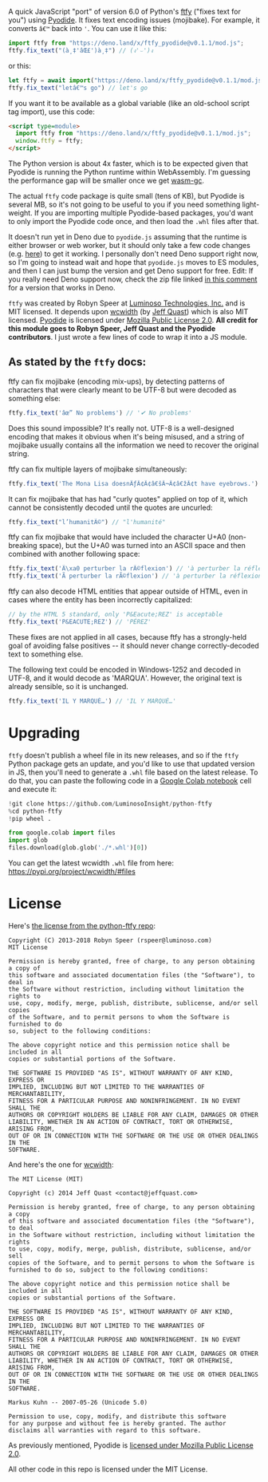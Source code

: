 A quick JavaScript "port" of version 6.0 of Python's [ftfy](https://pypi.org/project/ftfy/) ("fixes text for you") using [Pyodide](https://github.com/pyodide/pyodide). It fixes text encoding issues (mojibake). For example, it converts `â€™` back into `'`. You can use it like this:

```js
import ftfy from "https://deno.land/x/ftfy_pyodide@v0.1.1/mod.js";
ftfy.fix_text("(à¸‡'âŒ£')à¸‡") // (ง'⌣')ง
```
or this:
```js
let ftfy = await import("https://deno.land/x/ftfy_pyodide@v0.1.1/mod.js").then(m => m.default);
ftfy.fix_text("letâ€™s go") // let's go
```

If you want it to be available as a global variable (like an old-school script tag import), use this code:
```html
<script type=module>
  import ftfy from "https://deno.land/x/ftfy_pyodide@v0.1.1/mod.js";
  window.ftfy = ftfy;
</script>
```

The Python version is about 4x faster, which is to be expected given that Pyodide is running the Python runtime within WebAssembly. I'm guessing the performance gap will be smaller once we get [wasm-gc](https://github.com/WebAssembly/gc).

The actual `ftfy` code package is quite small (tens of KB), but Pyodide is several MB, so it's not going to be useful to you if you need something light-weight. If you are importing multiple Pyodide-based packages, you'd want to only import the Pyodide code once, and then load the `.whl` files after that.

It doesn't run yet in Deno due to `pyodide.js` assuming that the runtime is either browser or web worker, but it should only take a few code changes (e.g. [here](https://github.com/pyodide/pyodide/blob/093c0dd18ddcefa4cc1bce5f404f4cec2444ef9d/src/pyodide.js#L58-L73)) to get it working. I personally don't need Deno support right now, so I'm going to instead wait and hope that `pyodide.js` moves to ES modules, and then I can just bump the version and get Deno support for free. Edit: If you really need Deno support now, check the zip file linked [in this comment](https://github.com/pyodide/pyodide/issues/1477#issuecomment-821947103) for a version that works in Deno.

`ftfy` was created by Robyn Speer at [Luminoso Technologies, Inc.](LuminosoInsight) and is MIT licensed. It depends upon [wcwidth](https://github.com/jquast/wcwidth) (by [Jeff Quast](https://github.com/jquast)) which is also MIT licensed. [Pyodide](https://github.com/pyodide/pyodide) is licensed under [Mozilla Public License 2.0](https://choosealicense.com/licenses/mpl-2.0/). **All credit for this module goes to Robyn Speer, Jeff Quast and the Pyodide contributors**. I just wrote a few lines of code to wrap it into a JS module.

## As stated by the `ftfy` docs:

ftfy can fix mojibake (encoding mix-ups), by detecting patterns of characters that were clearly meant to be UTF-8 but were decoded as something else:

```js
ftfy.fix_text('âœ” No problems') // '✔ No problems'
```
Does this sound impossible? It's really not. UTF-8 is a well-designed encoding that makes it obvious when it's being misused, and a string of mojibake usually contains all the information we need to recover the original string.

ftfy can fix multiple layers of mojibake simultaneously:

```js
ftfy.fix_text('The Mona Lisa doesnÃƒÂ¢Ã¢â€šÂ¬Ã¢â€žÂ¢t have eyebrows.') // 'The Mona Lisa doesn't have eyebrows.'
```

It can fix mojibake that has had "curly quotes" applied on top of it, which cannot be consistently decoded until the quotes are uncurled:

```js
ftfy.fix_text("l’humanitÃ©") // "l'humanité"
```

ftfy can fix mojibake that would have included the character U+A0 (non-breaking space), but the U+A0 was turned into an ASCII space and then combined with another following space:

```js
ftfy.fix_text('Ã\xa0 perturber la rÃ©flexion') // 'à perturber la réflexion'
ftfy.fix_text('Ã perturber la rÃ©flexion') // 'à perturber la réflexion'
```

ftfy can also decode HTML entities that appear outside of HTML, even in cases where the entity has been incorrectly capitalized:

```js
// by the HTML 5 standard, only 'P&Eacute;REZ' is acceptable
ftfy.fix_text('P&EACUTE;REZ') // 'PÉREZ'
```

These fixes are not applied in all cases, because ftfy has a strongly-held goal of avoiding false positives -- it should never change correctly-decoded text to something else.

The following text could be encoded in Windows-1252 and decoded in UTF-8, and it would decode as 'MARQUɅ'. However, the original text is already sensible, so it is unchanged.

```js
ftfy.fix_text('IL Y MARQUÉ…') // 'IL Y MARQUÉ…'
```

# Upgrading

`ftfy` doesn't publish a wheel file in its new releases, and so if the `ftfy` Python package gets an update, and you'd like to use that updated version in JS, then you'll need to generate a `.whl` file based on the latest release. To do that, you can paste the following code in a [Google Colab notebook](https://colab.research.google.com/) cell and execute it:

```python
!git clone https://github.com/LuminosoInsight/python-ftfy
%cd python-ftfy
!pip wheel .

from google.colab import files
import glob
files.download(glob.glob('./*.whl')[0])
```

You can get the latest wcwidth `.whl` file from here: https://pypi.org/project/wcwidth/#files


# License

Here's [the license from the python-ftfy repo](https://github.com/LuminosoInsight/python-ftfy/blob/master/LICENSE.txt):

```
Copyright (C) 2013-2018 Robyn Speer (rspeer@luminoso.com)
MIT License

Permission is hereby granted, free of charge, to any person obtaining a copy of
this software and associated documentation files (the "Software"), to deal in
the Software without restriction, including without limitation the rights to
use, copy, modify, merge, publish, distribute, sublicense, and/or sell copies
of the Software, and to permit persons to whom the Software is furnished to do
so, subject to the following conditions:

The above copyright notice and this permission notice shall be included in all
copies or substantial portions of the Software.

THE SOFTWARE IS PROVIDED "AS IS", WITHOUT WARRANTY OF ANY KIND, EXPRESS OR
IMPLIED, INCLUDING BUT NOT LIMITED TO THE WARRANTIES OF MERCHANTABILITY,
FITNESS FOR A PARTICULAR PURPOSE AND NONINFRINGEMENT. IN NO EVENT SHALL THE
AUTHORS OR COPYRIGHT HOLDERS BE LIABLE FOR ANY CLAIM, DAMAGES OR OTHER
LIABILITY, WHETHER IN AN ACTION OF CONTRACT, TORT OR OTHERWISE, ARISING FROM,
OUT OF OR IN CONNECTION WITH THE SOFTWARE OR THE USE OR OTHER DEALINGS IN THE
SOFTWARE.
```

And here's the one for [wcwidth](https://github.com/jquast/wcwidth/blob/master/LICENSE):

```
The MIT License (MIT)

Copyright (c) 2014 Jeff Quast <contact@jeffquast.com>

Permission is hereby granted, free of charge, to any person obtaining a copy
of this software and associated documentation files (the "Software"), to deal
in the Software without restriction, including without limitation the rights
to use, copy, modify, merge, publish, distribute, sublicense, and/or sell
copies of the Software, and to permit persons to whom the Software is
furnished to do so, subject to the following conditions:

The above copyright notice and this permission notice shall be included in all
copies or substantial portions of the Software.

THE SOFTWARE IS PROVIDED "AS IS", WITHOUT WARRANTY OF ANY KIND, EXPRESS OR
IMPLIED, INCLUDING BUT NOT LIMITED TO THE WARRANTIES OF MERCHANTABILITY,
FITNESS FOR A PARTICULAR PURPOSE AND NONINFRINGEMENT. IN NO EVENT SHALL THE
AUTHORS OR COPYRIGHT HOLDERS BE LIABLE FOR ANY CLAIM, DAMAGES OR OTHER
LIABILITY, WHETHER IN AN ACTION OF CONTRACT, TORT OR OTHERWISE, ARISING FROM,
OUT OF OR IN CONNECTION WITH THE SOFTWARE OR THE USE OR OTHER DEALINGS IN THE
SOFTWARE.

Markus Kuhn -- 2007-05-26 (Unicode 5.0)

Permission to use, copy, modify, and distribute this software
for any purpose and without fee is hereby granted. The author
disclaims all warranties with regard to this software.
```

As previously mentioned, Pyodide is [licensed under Mozilla Public License 2.0](https://github.com/pyodide/pyodide/blob/master/LICENSE).

All other code in this repo is licensed under the MIT License.
